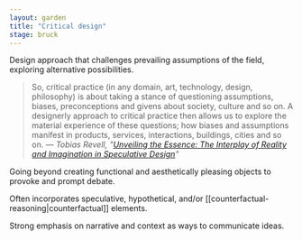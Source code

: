 ```yaml
---  
layout: garden
title: "Critical design"
stage: bruck
---
```


Design approach that challenges prevailing assumptions of the field, exploring alternative possibilities. 

> So, critical practice (in any domain, art, technology, design, philosophy) is about taking a stance of questioning assumptions, biases, preconceptions and givens about society, culture and so on. A designerly approach to critical practice then allows us to explore the material experience of these questions; how biases and assumptions manifest in products, services, interactions, buildings, cities and so on.
<cite>— Tobias Revell, "[Unveiling the Essence: The Interplay of Reality and Imagination in Speculative Design](https://www.designdecode.org/tobias-revell/)"</cite>

Going beyond creating functional and aesthetically pleasing objects to provoke and prompt debate.

Often incorporates speculative, hypothetical, and/or [[counterfactual-reasoning|counterfactual]] elements.

Strong emphasis on narrative and context as ways to communicate ideas.